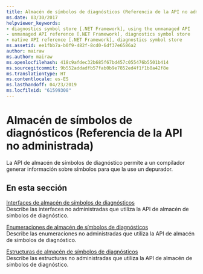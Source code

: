 ```yaml
---
title: Almacén de símbolos de diagnósticos (Referencia de la API no administrada)
ms.date: 03/30/2017
helpviewer_keywords:
- diagnostics symbol store [.NET Framework], using the unmanaged API
- unmanaged API reference [.NET Framework], diagnostics symbol store
- native API reference [.NET Framework], diagnostics symbol store
ms.assetid: ee1fbb7a-b0f9-482f-8cd0-6df37e6586a2
author: mairaw
ms.author: mairaw
ms.openlocfilehash: 418c9afdec32b685f67bd457c055476b5501b414
ms.sourcegitcommit: 9b552addadfb57fab0b9e7852ed4f1f1b8a42f8e
ms.translationtype: HT
ms.contentlocale: es-ES
ms.lasthandoff: 04/23/2019
ms.locfileid: "61599308"
---
```

# <a name="diagnostics-symbol-store-unmanaged-api-reference"></a>Almacén de símbolos de diagnósticos (Referencia de la API no administrada)
La API de almacén de símbolos de diagnóstico permite a un compilador generar información sobre símbolos para que la use un depurador.  
  
## <a name="in-this-section"></a>En esta sección  
 [Interfaces de almacén de símbolos de diagnósticos](../../../../docs/framework/unmanaged-api/diagnostics/diagnostics-symbol-store-interfaces.md)  
 Describe las interfaces no administradas que utiliza la API de almacén de símbolos de diagnóstico.  
  
 [Enumeraciones de almacén de símbolos de diagnósticos](../../../../docs/framework/unmanaged-api/diagnostics/diagnostics-symbol-store-enumerations.md)  
 Describe las enumeraciones no administradas que utiliza la API de almacén de símbolos de diagnóstico.  
  
 [Estructuras de almacén de símbolos de diagnósticos](../../../../docs/framework/unmanaged-api/diagnostics/diagnostics-symbol-store-structures.md)  
 Describe las estructuras no administradas que utiliza la API de almacén de símbolos de diagnóstico.
